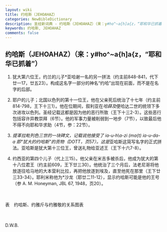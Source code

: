 ```yaml
---
layout: wiki
title: 约哈斯（JEHOAHAZ）
categories: NewBibleDictionary
description: 圣经新词典 - 约哈斯（JEHOAHAZ）（来：y#ho^~a{h]a{z，“耶和华已抓着”）
keywords: 约哈斯, JEHOAHAZ
comments: false
---
```


## 约哈斯（JEHOAHAZ）（来：y#ho^~a{h]a{z，“耶和华已抓着”）

1. 犹大第六位王，约兰的儿子*亚哈谢一名的另一拼法（约主前848-841，代下廿一17，廿五23）。构成这名字一部分的神名“约哈”出现在前面，而不是在名字的后部。

2. 耶户的儿子；北国以色列的第十一位王，他在父亲死后统治了十七年（约主前814-798，王下十三1）。他在位期间，叙利亚在*哈薛及*便哈达二世的统领下多次进攻以色列。圣经记载这都是因为他的恶行所致（王下十三2-3）。这些恶行包括容许异教崇拜（6节）。他的军事力量被削弱到一地步（7节），以致最后他不得不向耶和华求助（4节，参：22节）。

3. *提革拉毗列色三世的一块碑文，记载说他接受了 ia-u-h\a-zi (ma{t) ia-u-da-a 即“犹大的约哈斯”的贡物（DOTT，页57）。这是*亚哈斯这简写名字的正式拼法。亚哈斯是犹大第十三位王，曾送礼物给亚述王（王下十六7-8）。

4. 约西亚的第四个儿子（代上三15）。他父亲在米吉多被杀后，他成为犹大的第十八位君王（约主前609，王下廿三30）。他统治了三个月后，法老尼哥将他放逐往哈马地的大本营利比拉，再把他放逐到埃及，直至他死在那里（王下廿三33-34）。耶利米称他为*沙龙（耶廿二11-12），显示约哈斯可能是他的王号（参 A. M. Honeyman, JBL 67, 1948，页20）。

　





表　约哈斯、约雅斤与约雅敬的关系图表

　

D.W.B.








